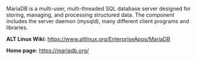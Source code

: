 MariaDB is a multi-user, multi-threaded SQL database server designed for storing, managing, and processing structured data.
The component includes the server daemon (mysqld), many different client programs and libraries.

**ALT Linux Wiki:** <https://www.altlinux.org/EnterpriseApps/MariaDB>

**Home page:** <https://mariadb.org/>
